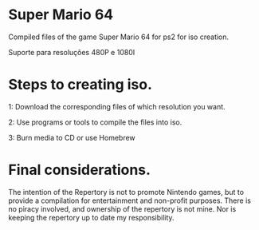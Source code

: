 # Super Mario 64
Compiled files of the game Super Mario 64 for ps2 for iso creation.

Suporte para resoluções 480P e 1080I

# Steps to creating iso.

1: Download the corresponding files of which resolution you want.

2: Use programs or tools to compile the files into iso.

3: Burn media to CD or use Homebrew

# Final considerations.
The intention of the Repertory is not to promote Nintendo games, but to provide a compilation for entertainment and non-profit purposes. There is no piracy involved, and ownership of the repertory is not mine. Nor is keeping the repertory up to date my responsibility.
